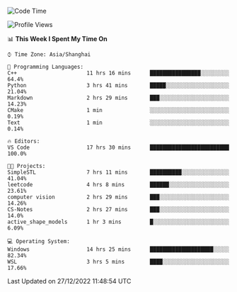 <!--START_SECTION:waka-->
![Code Time](http://img.shields.io/badge/Code%20Time-508%20hrs%204%20mins-blue)

![Profile Views](http://img.shields.io/badge/Profile%20Views-6-blue)

📊 **This Week I Spent My Time On** 

```text
⌚︎ Time Zone: Asia/Shanghai

💬 Programming Languages: 
C++                      11 hrs 16 mins      ████████████████░░░░░░░░░   64.4% 
Python                   3 hrs 41 mins       █████░░░░░░░░░░░░░░░░░░░░   21.04% 
Markdown                 2 hrs 29 mins       ███░░░░░░░░░░░░░░░░░░░░░░   14.23% 
CMake                    1 min               ░░░░░░░░░░░░░░░░░░░░░░░░░   0.19% 
Text                     1 min               ░░░░░░░░░░░░░░░░░░░░░░░░░   0.14%

🔥 Editors: 
VS Code                  17 hrs 30 mins      █████████████████████████   100.0%

🐱‍💻 Projects: 
SimpleSTL                7 hrs 11 mins       ██████████░░░░░░░░░░░░░░░   41.04% 
leetcode                 4 hrs 8 mins        ██████░░░░░░░░░░░░░░░░░░░   23.61% 
computer vision          2 hrs 29 mins       ███░░░░░░░░░░░░░░░░░░░░░░   14.26% 
CS-Notes                 2 hrs 27 mins       ███░░░░░░░░░░░░░░░░░░░░░░   14.0% 
active_shape_models      1 hr 3 mins         █░░░░░░░░░░░░░░░░░░░░░░░░   6.09%

💻 Operating System: 
Windows                  14 hrs 25 mins      ████████████████████░░░░░   82.34% 
WSL                      3 hrs 5 mins        ████░░░░░░░░░░░░░░░░░░░░░   17.66%

```


 Last Updated on 27/12/2022 11:48:54 UTC
<!--END_SECTION:waka-->